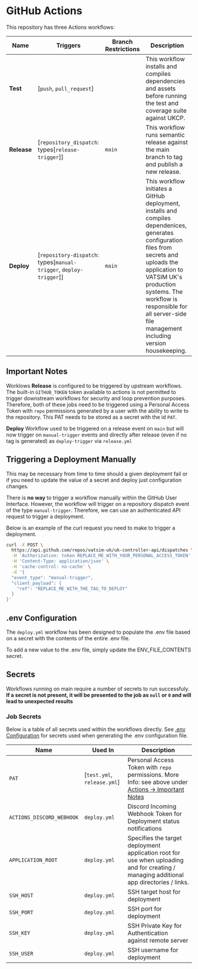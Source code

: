 # GitHub Actions

This repository has three Actions workflows:

| Name | Triggers | Branch Restrictions | Description |
|-|-|-|-|
| **Test** | [`push`, `pull_request`] | | This workflow installs and compiles dependencies and assets before running the test and coverage suite against UKCP. |
| **Release** | [`repository_dispatch`: types[`release-trigger`]] | `main` | This workflow runs semantic release against the main branch to tag and publish a new release. |
| **Deploy** | [`repository-dispatch`: types[`manual-trigger`, `deploy-trigger`]] | `main` | This workflow initiates a GitHub deployment, installs and compiles dependenices, generates configuration files from secrets and uploads the application to VATSIM UK's production systems. The workflow is responsible for all server-side file management including version housekeeping. |

## Important Notes

Worklows **Release** is configured to be triggered by upstream workflows. The built-in `GITHUB_TOKEN` token available to actions is not permitted to trigger downstream workflows for security and loop prevention purposes. Therefore, both of these jobs need to be triggered using a Personal Access Token with `repo` permissions generated by a user with the ability to write to the repository. This PAT needs to be stored as a secret with the id `PAT`.

**Deploy** Workflow used to be triggered on a release event on `main` but will now trigger on `manual-trigger` events and directly after release (even if no tag is generated) as `deploy-trigger` via `release.yml`

## Triggering a Deployment Manually

This may be necessary from time to time should a given deployment fail or if you need to update the value of a secret and deploy just configuration changes.

There is **no way** to trigger a workflow manually within the GitHub User Interface. However, the workflow will trigger on a repository dispatch event of the type `manual-trigger`. Therefore, we can use an authenticated API request to trigger a deployment.

Below is an example of the curl request you need to make to trigger a deployment.

```bash
curl -X POST \
  https://api.github.com/repos/vatsim-uk/uk-controller-api/dispatches \
  -H 'Authorization: token REPLACE_ME_WITH_YOUR_PERSONAL_ACCESS_TOKEN' \
  -H 'Content-Type: application/json' \
  -H 'cache-control: no-cache' \
  -d '{
  "event_type": "manual-trigger",
  "client_payload": {
    "ref": "REPLACE_ME_WITH_THE_TAG_TO_DEPLOY"
  }
}'
```

## .env Configuration

The `deploy.yml` workflow has been designed to populate the .env file based on a secret with the contents of the entire .env file.

To add a new value to the .env file, simply update the ENV_FILE_CONTENTS secret.

## Secrets

Workflows running on main require a number of secrets to run successfuly. **If a secret is not present, it will be presented to the job as `null` or `0` and will lead to unexpected results**

### Job Secrets

Below is a table of all secrets used within the workflows directly. See [.env Configuration](#.env-Configuration) for secrets used when generating the .env configuration file.

| Name | Used In | Description |
|-|-|-|
| `PAT` | [`test.yml`, `release.yml`] | Personal Access Token with `repo` permissions. More Info: see above under [Actions -> Important Notes](#important-notes) |
| `ACTIONS_DISCORD_WEBHOOK` | `deploy.yml` | Discord Incoming Webhook Token for Deployment status notifications |
| `APPLICATION_ROOT` | `deploy.yml` | Specifies the target deployment application root for use when uploading and for creating / managing additional app directories / links. |
| `SSH_HOST` | `deploy.yml` | SSH target host for deployment |
| `SSH_PORT` | `deploy.yml` | SSH port for deployment |
| `SSH_KEY` | `deploy.yml` | SSH Private Key for Authentication against remote server |
| `SSH_USER` | `deploy.yml` | SSH username for deployment |
